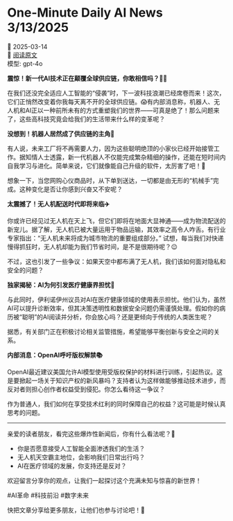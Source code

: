 # One-Minute Daily AI News 3/13/2025

📅 2025-03-14  
🔗 [阅读原文](https://www.reddit.com/r/artificial/comments/1javarx/oneminute_daily_ai_news_3132025/)  
模型: gpt-4o

**震惊！新一代AI技术正在颠覆全球供应链，你敢相信吗？🤖🚀**

在我们还没完全适应人工智能的“侵袭”时，下一波科技浪潮已经席卷而来！这次，它们正悄然改变着你我每天离不开的全球供应链。😱有内部消息称，机器人、无人机和AI正以一种前所未有的方式重塑我们的世界——可真是绝了！那么问题来了，这些高科技究竟会给我们的生活带来什么样的变革呢？

**没想到！机器人居然成了供应链的主角🤖**

有人说，未来工厂将不再需要人力，因为这些聪明绝顶的小家伙已经开始接管工作。据知情人士透露，新一代机器人不仅能完成繁杂精细的操作，还能在短时间内自我学习与进化。简单来说，它们就像能自己升级的软件，太厉害了吧！🤩

想象一下，当您网购心仪商品时，从下单到送达，一切都是由无形的“机械手”完成。这种变化是否让你感到兴奋又不安呢？

**太震撼了！无人机配送时代即将来临✈️**

你或许已经见过无人机在天上飞，但它们即将在地面大显神通——成为物流配送的新宠儿。据了解，无人机已被大量运用于物品运输，其效率之高令人咋舌。有行业专家指出：“无人机未来将成为城市物流的重要组成部分。” 试想，每当我们对快递慢得抓狂时，无人机却能为我们节省时间，是不是很期待呢？😉

不过，这也引发了一些争议：如果天空中都布满了无人机，我们该如何面对隐私和安全的问题？

**独家揭秘：AI为何引发医疗健康界担忧🧬**

与此同时，伊利诺伊州议员对AI在医疗健康领域的使用表示担忧。他们认为，虽然AI可以提升诊断效率，但其决策透明性和数据安全问题仍需谨慎处理。假如你的病历被“聪明”的AI阅读并分析，你会放心吗？还是更倾向于传统的人类医生呢？

据悉，有关部门正在积极讨论相关监管措施，希望能够平衡创新与安全之间的关系。

**内部消息：OpenAI呼吁版权解禁📚**

OpenAI最近建议美国允许AI模型使用受版权保护的材料进行训练，引起热议。这是要掀起一场关于知识产权的新风暴吗？支持者认为这样做能够推动技术进步，而反对者则担心创作者权益受到侵犯。你怎么看待这一争议？

作为普通人，我们如何在享受技术红利的同时保障自己的权益？这可能是时候认真思考的问题。

---

亲爱的读者朋友，看完这些爆炸性新闻后，你有什么看法呢？🤔

- 你是否愿意接受人工智能全面渗透我们的生活？
- 无人机天空霸主地位，会影响我们日常出行吗？
- AI在医疗领域的发展，你支持还是反对？

欢迎留言分享你的观点，让我们一起探讨这个充满未知与惊喜的新世界！

#AI革命 #科技前沿 #数字未来

快把文章分享给更多朋友，让他们也参与讨论吧！🌟
